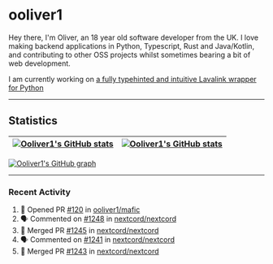 # ooliver1

Hey there, I'm Oliver, an 18 year old software developer from the UK. I love making backend applications in Python, Typescript, Rust and Java/Kotlin, and contributing to other OSS projects whilst sometimes bearing a bit of web development.

I am currently working on [a fully typehinted and intuitive Lavalink wrapper for Python](https://github.com/ooliver1/mafic)

---

## Statistics

| <a href="https://github.com/anuraghazra/github-readme-stats"><img src="https://github-readme-stats.ooliver1.vercel.app/api/?username=ooliver1&theme=midnight-purple&show_icons=true&hide_border=true&show_private=true&include_all_commits=true&show_total_reviews=true" alt="Ooliver1's GitHub stats" align="center" /></a> | <a href="https://github.com/anuraghazra/github-readme-stats"><img src="https://github-readme-stats.vercel.app/api/top-langs?username=ooliver1&theme=midnight-purple&count_private=true&exclude_repo=obsidi&layout=compact&langs_count=10&hide_border=true" alt="Ooliver1's GitHub stats" align="center" /></a> |
| ----------------------------------------------------------------------------------------------------------------------------------------------------------------------------------------------------------------------------------------------------------------------------------------------------- | ----------------------------------------------------------------------------------------------------------------------------------------------------------------------------------------------------------------------------------------------------------------------------------------------------------------------- |

[![Ooliver1's GitHub graph](https://github-readme-activity-graph.vercel.app/graph?username=ooliver1&bg_color=000000&color=9745f5&line=9745f5&point=FFFFFF&hide_border=true)](https://github.com/ashutosh00710/github-readme-activity-graph)

---

### Recent Activity

<!--START_SECTION:activity-->
1. 💪 Opened PR [#120](https://github.com/ooliver1/mafic/pull/120) in [ooliver1/mafic](https://github.com/ooliver1/mafic)
2. 🗣 Commented on [#1248](https://github.com/nextcord/nextcord/issues/1248) in [nextcord/nextcord](https://github.com/nextcord/nextcord)
3. 🎉 Merged PR [#1245](https://github.com/nextcord/nextcord/pull/1245) in [nextcord/nextcord](https://github.com/nextcord/nextcord)
4. 🗣 Commented on [#1241](https://github.com/nextcord/nextcord/issues/1241) in [nextcord/nextcord](https://github.com/nextcord/nextcord)
5. 🎉 Merged PR [#1243](https://github.com/nextcord/nextcord/pull/1243) in [nextcord/nextcord](https://github.com/nextcord/nextcord)
<!--END_SECTION:activity-->

